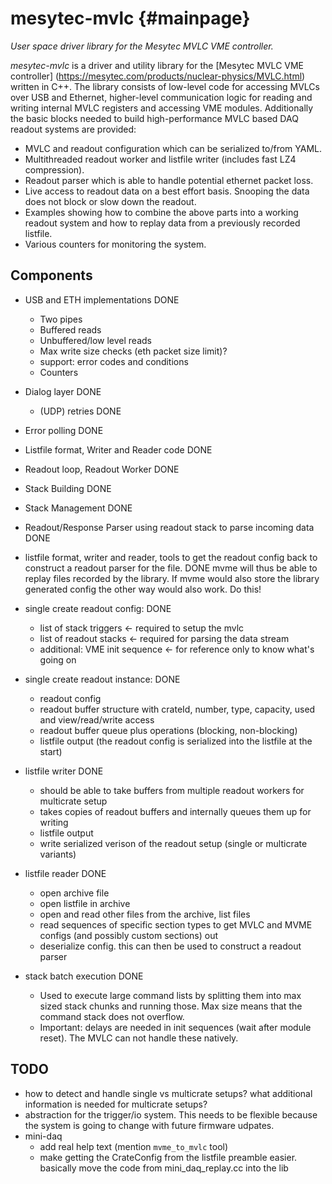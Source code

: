 # mesytec-mvlc  {#mainpage}

*User space driver library for the Mesytec MVLC VME controller.*

*mesytec-mvlc* is a driver and utility library for the [Mesytec MVLC VME
controller] (https://mesytec.com/products/nuclear-physics/MVLC.html) written in
C++. The library consists of low-level code for accessing MVLCs over USB and
Ethernet, higher-level communication logic for reading and writing internal
MVLC registers and accessing VME modules. Additionally the basic blocks needed
to build high-performance MVLC based DAQ readout systems are provided:

* MVLC and readout configuration which can be serialized to/from YAML.
* Multithreaded readout worker and listfile writer (includes fast LZ4 compression).
* Readout parser which is able to handle potential ethernet packet loss.
* Live access to readout data on a best effort basis. Snooping the data does
  not block or slow down the readout.
* Examples showing how to combine the above parts into a working readout system
  and how to replay data from a previously recorded listfile.
* Various counters for monitoring the system.


## Components

* USB and ETH implementations DONE
  - Two pipes
  - Buffered reads
  - Unbuffered/low level reads
  - Max write size checks (eth packet size limit)?
  - support: error codes and conditions
  - Counters

* Dialog layer DONE
  - (UDP) retries DONE
* Error polling DONE
* Listfile format, Writer and Reader code DONE
* Readout loop, Readout Worker DONE
* Stack Building DONE
* Stack Management DONE
* Readout/Response Parser using readout stack to parse incoming data DONE
* listfile format, writer and reader, tools to get the readout config back to
  construct a readout parser for the file. DONE
  mvme will thus be able to replay files recorded by the library.
  If mvme would also store the library generated config the other way would
  also work. Do this!

* single create readout config: DONE
  - list of stack triggers          <- required to setup the mvlc
  - list of readout stacks          <- required for parsing the data stream
  - additional: VME init sequence   <- for reference only to know what's going on

* single create readout instance: DONE
  - readout config
  - readout buffer structure with crateId, number, type, capacity, used and
    view/read/write access
  - readout buffer queue plus operations (blocking, non-blocking)
  - listfile output (the readout config is serialized into the listfile at the start)

* listfile writer DONE
  - should be able to take buffers from multiple readout workers for multicrate setup
  - takes copies of readout buffers and internally queues them up for writing
  - listfile output
  - write serialized verison of the readout setup (single or multicrate variants)

* listfile reader  DONE
  - open archive file
  - open listfile in archive
  - open and read other files from the archive, list files
  - read sequences of specific section types to get MVLC and MVME
    configs (and possibly custom sections) out
  - deserialize config. this can then be used to construct a readout parser

* stack batch execution DONE
  - Used to execute large command lists by splitting them into max sized stack
    chunks and running those. Max size means that the command stack does not
    overflow.
  - Important: delays are needed in init sequences (wait after module reset).
    The MVLC can not handle these natively.

## TODO
* how to detect and handle single vs multicrate setups? what additional
  information is needed for multicrate setups?
* abstraction for the trigger/io system. This needs to be flexible because the
  system is going to change with future firmware udpates.
* mini-daq
  - add real help text (mention `mvme_to_mvlc` tool)
  - make getting the CrateConfig from the listfile preamble easier. basically
    move the code from mini_daq_replay.cc into the lib
